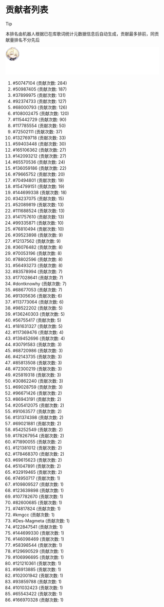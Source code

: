 # 贡献者列表

> [!TIP]
> 本排名由机器人根据已在库歌词统计元数据信息后自动生成，贡献最多排前，同贡献量排名不分先后

![贡献者头像画廊](./CONTRIBUTORS.svg)

1. #50747104 (贡献次数: 284)
2. #50987405 (贡献次数: 187)
3. #37899975 (贡献次数: 131)
4. #92374733 (贡献次数: 127)
5. #68000793 (贡献次数: 126)
6. #108002475 (贡献次数: 120)
7. #115442729 (贡献次数: 90)
8. #117785554 (贡献次数: 50)
9. #72502111 (贡献次数: 37)
10. #132769718 (贡献次数: 33)
11. #59403448 (贡献次数: 30)
12. #165106362 (贡献次数: 27)
13. #142093212 (贡献次数: 27)
14. #65570536 (贡献次数: 24)
15. #136059186 (贡献次数: 22)
16. #79665752 (贡献次数: 20)
17. #70494801 (贡献次数: 19)
18. #154799151 (贡献次数: 19)
19. #144699338 (贡献次数: 18)
20. #34237075 (贡献次数: 15)
21. #52089819 (贡献次数: 13)
22. #111688524 (贡献次数: 13)
23. #141757610 (贡献次数: 13)
24. #99335871 (贡献次数: 10)
25. #76810494 (贡献次数: 10)
26. #39523898 (贡献次数: 9)
27. #12137562 (贡献次数: 9)
28. #36076482 (贡献次数: 8)
29. #70053196 (贡献次数: 8)
30. #78802596 (贡献次数: 8)
31. #56493273 (贡献次数: 8)
32. #83578994 (贡献次数: 7)
33. #177028641 (贡献次数: 7)
34. #dontknowhy (贡献次数: 7)
35. #68677053 (贡献次数: 7)
36. #91305636 (贡献次数: 6)
37. #113773064 (贡献次数: 6)
38. #98522202 (贡献次数: 5)
39. #136240303 (贡献次数: 5)
40. #56755417 (贡献次数: 5)
41. #181631327 (贡献次数: 5)
42. #117369476 (贡献次数: 4)
43. #139452696 (贡献次数: 4)
44. #30791583 (贡献次数: 3)
45. #68720986 (贡献次数: 3)
46. #42143735 (贡献次数: 3)
47. #85813508 (贡献次数: 3)
48. #72300219 (贡献次数: 3)
49. #25819318 (贡献次数: 3)
50. #30862240 (贡献次数: 3)
51. #69028759 (贡献次数: 3)
52. #96671426 (贡献次数: 2)
53. #86943191 (贡献次数: 2)
54. #205412075 (贡献次数: 2)
55. #91063577 (贡献次数: 2)
56. #131374398 (贡献次数: 2)
57. #69021881 (贡献次数: 2)
58. #54252549 (贡献次数: 2)
59. #178267954 (贡献次数: 2)
60. #71890055 (贡献次数: 2)
61. #121381012 (贡献次数: 2)
62. #178468370 (贡献次数: 2)
63. #69615623 (贡献次数: 2)
64. #51047891 (贡献次数: 2)
65. #32919465 (贡献次数: 2)
66. #74950717 (贡献次数: 1)
67. #109809527 (贡献次数: 1)
68. #123639898 (贡献次数: 1)
69. #107782670 (贡献次数: 1)
70. #82600685 (贡献次数: 1)
71. #74817824 (贡献次数: 1)
72. #kmgcc (贡献次数: 1)
73. #Des-Magmeta (贡献次数: 1)
74. #122847541 (贡献次数: 1)
75. #144699330 (贡献次数: 1)
76. #146098469 (贡献次数: 1)
77. #58398544 (贡献次数: 1)
78. #129690529 (贡献次数: 1)
79. #106996695 (贡献次数: 1)
80. #121210361 (贡献次数: 1)
81. #96913885 (贡献次数: 1)
82. #102001942 (贡献次数: 1)
83. #93859788 (贡献次数: 1)
84. #101032423 (贡献次数: 1)
85. #65543422 (贡献次数: 1)
86. #166970328 (贡献次数: 1)
